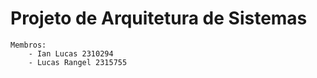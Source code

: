 # Projeto de Arquitetura de Sistemas
    Membros:
        - Ian Lucas 2310294
        - Lucas Rangel 2315755
